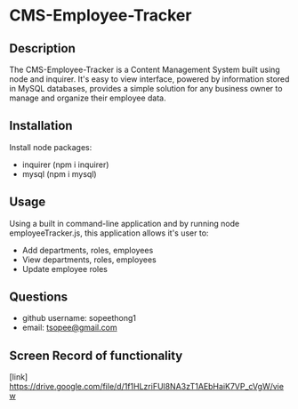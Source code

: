 # CMS-Employee-Tracker

  ## Description 
 The CMS-Employee-Tracker is a Content Management System built using node and inquirer. It's easy to view interface, powered by information stored in MySQL databases, provides a simple solution for any business owner to manage and organize their employee data.   

  ## Installation
  Install node packages: 
  * inquirer (npm i inquirer)
  * mysql (npm i mysql)
  
  ## Usage
  Using a built in command-line application and by running node employeeTracker.js, this application allows it's user to:
  
  * Add departments, roles, employees
  * View departments, roles, employees
  * Update employee roles

  ## Questions
  * github username: sopeethong1 
  * email: tsopee@gmail.com

  ## Screen Record of functionality
 [link] https://drive.google.com/file/d/1f1HLzriFUl8NA3zT1AEbHaiK7VP_cVgW/view
